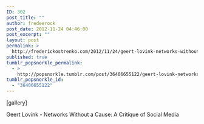 ```yaml
---
ID: 302
post_title: ""
author: fredeerock
post_date: 2012-11-24 04:46:00
post_excerpt: ""
layout: post
permalink: >
  http://frederickostrenko.com/2012/11/24/geert-lovink-networks-without-a-cause-a/
published: true
tumblr_popsnorkle_permalink:
  - >
    http://popsnorkle.tumblr.com/post/36406655122/geert-lovink-networks-without-a-cause-a
tumblr_popsnorkle_id:
  - "36406655122"
---
```

[gallery]
<p>Geert Lovink - Networks Without a Cause: A Critique of Social Media</p>